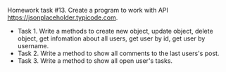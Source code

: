 Homework task  #13. Create a program to work with API https://jsonplaceholder.typicode.com.
- Task 1. Write a methods to create new object, update object, delete object, get infomation about all users, get user by id, get user by username.
- Task 2. Write a method to show all comments to the last users's post. 
- Task 3. Write a method to show all open user's tasks.
